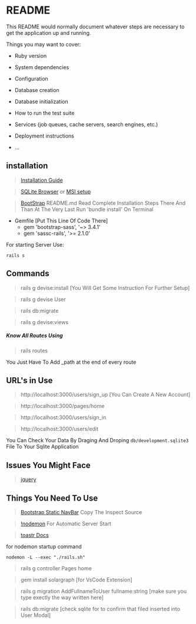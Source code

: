 # README

This README would normally document whatever steps are necessary to get the
application up and running.

Things you may want to cover:

- Ruby version

- System dependencies

- Configuration

- Database creation

- Database initialization

- How to run the test suite

- Services (job queues, cache servers, search engines, etc.)

- Deployment instructions

- ...

## installation

> [Installation Guide](https://www.tutorialspoint.com/ruby-on-rails/rails-installation.htm)

> [SQLite Browser](https://sqlitebrowser.org/) or [MSI setup](https://nightlies.sqlitebrowser.org/latest/)

> [BootStrap](https://github.com/twbs/bootstrap-sass) README.md Read Complete Installation Steps There And Than At The Very Last Run 'bundle install' On Terminal

- Gemfile [Put This Line Of Code There]
  - gem 'bootstrap-sass', '~> 3.4.1'
  - gem 'sassc-rails', '>= 2.1.0'

For starting Server Use:

```
rails s
```

## Commands

> rails g devise:install [You Will Get Some Instruction For Further Setup]

> rails g devise User

> rails db:migrate

> rails g devise:views

##### Know All Routes Using

> rails routes

You Just Have To Add _path at the end of every route

## URL's in Use

> http://localhost:3000/users/sign_up [You Can Create A New Account]

> http://localhost:3000/pages/home

> http://localhost:3000/users/sign_in

> http://localhost:3000/users/edit

You Can Check Your Data By Draging And Droping `db/development.sqlite3` File To Your Sqlite Application

## Issues You Might Face

> [jquery](https://stackoverflow.com/questions/31102282/couldnt-find-file-jquery-with-type-application-javascript)

## Things You Need To Use

> [Bootstrap Static NavBar](https://getbootstrap.com/docs/3.4/examples/navbar-fixed-top/) Copy The Inspect Source

> [!nodemon](https://stackoverflow.com/questions/36193387/restart-rails-server-automatically-after-every-change-in-controllers) For Automatic Server Start

> [toastr Docs](https://github.com/tylergannon/toastr-rails)

for nodemon startup command

```
nodemon -L --exec "./rails.sh"
```

> rails g controller Pages home

> gem install solargraph [for VsCode Extension]

> rails g migration AddFullnameToUser fullname:string [make sure you type exectly the way written here]

> rails db:migrate [check sqlite for to confirm that filed inserted into User Modal]
